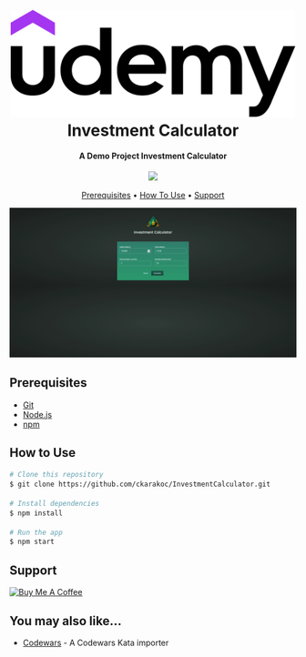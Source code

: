 
<h1 align="center">
  <br>
  <a href="#"><img src="./README/UdemyLogo.png" alt="Markdownify" width="500"></a>
  <br>
  Investment Calculator
  <br>
</h1>

<h4 align="center">A Demo Project Investment Calculator</h4>

<p align="center">
  <a href="#">
    <img src="https://img.shields.io/badge/$-donate-ff69b4.svg?maxAge=2592000&amp;style=flat">
  </a>
</p>

<p align="center">
  <a href="#prerequisites">Prerequisites</a> •
  <!-- <a href="#setup">Setup</a> • -->
  <a href="#how-to-use">How To Use</a> •
  <!-- <a href="#todo">Todo</a> • -->
  <a href="#support">Support</a> 
</p>

![screenshot](./README/test.gif)

## Prerequisites
* [Git](https://git-scm.com)
* [Node.js](https://nodejs.org/en/download/)
* [npm](http://npmjs.com)

<!-- ## Setup -->

## How to Use

```bash
# Clone this repository
$ git clone https://github.com/ckarakoc/InvestmentCalculator.git

# Install dependencies
$ npm install

# Run the app
$ npm start
```

<!-- ## TODO -->
<!-- *  -->

## Support

<a href="https://www.buymeacoffee.com/ckarakoc" target="_blank"><img src="https://cdn.buymeacoffee.com/buttons/v2/default-yellow.png" alt="Buy Me A Coffee" style="height: 60px !important;width: 217px !important;" ></a>

## You may also like...

- [Codewars](https://github.com/ckarakoc/codewars/) - A Codewars Kata importer